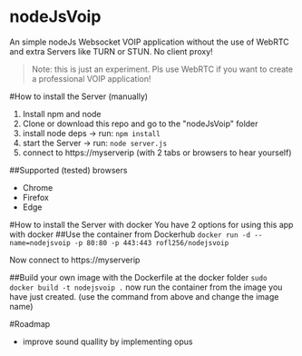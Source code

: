 # nodeJsVoip
An simple nodeJs Websocket VOIP application without the use of WebRTC and extra Servers like TURN or STUN. No client proxy!

> Note: this is just an experiment. Pls use WebRTC if you want to create a professional VOIP application!

#How to install the Server (manually)
1. Install npm and node
2. Clone or download this repo and go to the "nodeJsVoip" folder
3. install node deps -> run: `npm install`
4. start the Server -> run: `node server.js`
5. connect to https://myserverip (with 2 tabs or browsers to hear yourself)

##Supported (tested) browsers
* Chrome
* Firefox
* Edge

#How to install the Server with docker
You have 2 options for using this app with docker
##Use the container from Dockerhub
`docker run -d --name=nodejsvoip -p 80:80 -p 443:443 rofl256/nodejsvoip`

Now connect to https://myserverip

##Build your own image with the Dockerfile at the docker folder
`sudo docker build -t nodejsvoip .`
now run the container from the image you have just created. (use the command from above and change the image name)

#Roadmap
* improve sound quallity by implementing opus
